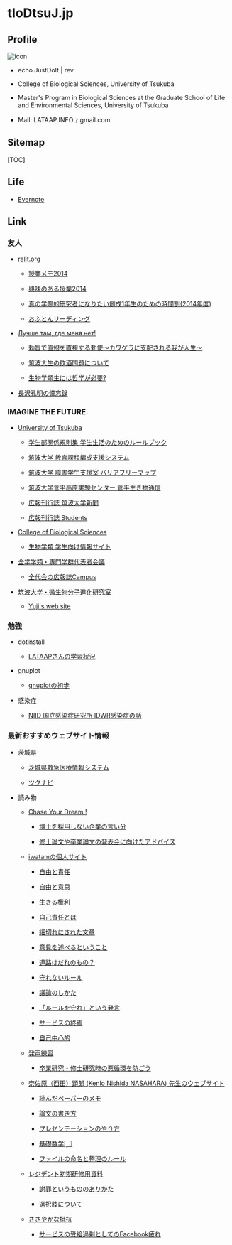 tIoDtsuJ.jp
=================================================================

Profile
-----------------------------------------------------------------

![icon](/top.jpg)

- echo JustDoIt | rev

- College of Biological Sciences, University of Tsukuba

- Master's Program in Biological Sciences at the Graduate School of Life and Environmental Sciences, University of Tsukuba

- Mail: LATAAP.INFO ｧ gmail.com

Sitemap
-----------------------------------------------------------------

[TOC]

Life
-----------------------------------------------------------------

- [Evernote](https://www.evernote.com/pub/lataap/lataap.info)

Link
-----------------------------------------------------------------

### 友人

- [ralit.org](http://ralit.org)

    - [授業メモ2014](http://ralit.org/note2014/)

    - [興味のある授業2014](http://ralit.org/kjki/)

    - [真の学際的研究者になりたい創成1年生のための時間割(2014年度)](http://ralit.org/timetable2014for1st/)

    - [おふとんリーディング](http://ralit.org/ofuton/)

- [Лучше там, где меня нет!](http://impulse610.jimdo.com)

    - [勅旨で直翅を直視する勅使～カワゲラに支配される我が人生〜](http://ashihara.tsukuba.ch)

    - [筑波大生の飲酒問題について](http://impulse610.jimdo.com/考えたこと/筑波大生の飲酒問題について/)

    - [生物学類生には哲学が必要?](http://impulse610.jimdo.com/考えたこと/生物学類生には哲学が必要/)

- [長沢孔明の備忘錄](http://kmngsw.info)

### IMAGINE THE FUTURE.

- [University of Tsukuba](http://www.tsukuba.ac.jp)

    - [学生部関係規則集 学生生活のためのルールブック](http://www.t-act.tsukuba.ac.jp/~gakusebu/kisokuindex.htm)

    - [筑波大学 教育課程編成支援システム](https://kdb.tsukuba.ac.jp)

    - [筑波大学 障害学生支援室 バリアフリーマップ](http://www.human.tsukuba.ac.jp/shien/map/)

    - [筑波大学菅平高原実験センター 菅平生き物通信](http://www.sugadaira.tsukuba.ac.jp/ikimono/ikimono.html)

    - [広報刊行誌 筑波大学新聞](http://www.tsukuba.ac.jp/public/newspaper/shinbunindex.html)

    - [広報刊行誌 Students](http://www.tsukuba.ac.jp/public/students/index.html)

- [College of Biological Sciences](http://www.biol.tsukuba.ac.jp/cbs/)

    - [生物学類 学生向け情報サイト](http://www.stb.tsukuba.ac.jp/~kdk/)

- [全学学類・専門学群代表者会議](http://www.stb.tsukuba.ac.jp/~zdk/wiki/)

    - [全代会の広報誌Campus](http://www.stb.tsukuba.ac.jp/~zdk/wiki/?Campus)

- [筑波大学・微生物分子進化研究室](https://sites.google.com/site/memicrobes/home)

    - [Yuji's web site](https://sites.google.com/site/yujiswebsite/Home)

### 勉強

- dotinstall

    - [LATAAPさんの学習状況](http://dotinstall.com/users/lataap)

- gnuplot

    - [gnuplotの初歩](http://graph.pc-physics.com)

- 感染症

    - [NIID 国立感染症研究所 IDWR感染症の話](http://www.niid.go.jp/niid/ja/encycropedia.html)

### 最新おすすめウェブサイト情報

- 茨城県

    - [茨城県救急医療情報システム](http://www.qq.pref.ibaraki.jp/WP0101/RP010101BL.do)

    - [ツクナビ](http://www.tsukunavi.com)

- 読み物

    - [Chase Your Dream !](http://blog.chase-dream.com)

        - [博士を採用しない企業の言い分](http://blog.chase-dream.com/2014/03/10/3551)

        - [修士論文や卒業論文の発表会に向けたアドバイス](http://blog.chase-dream.com/2013/02/03/3113)

    - [iwatamの個人サイト](http://iwatam-server.sakura.ne.jp)

        - [自由と責任](http://iwatam-server.sakura.ne.jp/column/83/index.html)

        - [自由と意思](http://iwatam-server.sakura.ne.jp/column/85/index.html)

        - [生きる権利](http://iwatam-server.sakura.ne.jp/column/107/index.html)

        - [自己責任とは](http://iwatam-server.sakura.ne.jp/column/108/index.html)

        - [細切れにされた文章](http://iwatam-server.sakura.ne.jp/column/112/index.html)

        - [意見を述べるということ](http://iwatam-server.sakura.ne.jp/column/81/index.html)

        - [道路はだれのもの？](http://iwatam-server.sakura.ne.jp/column/3/index.html)

        - [守れないルール](http://iwatam-server.sakura.ne.jp/column/10/index.html)

        - [議論のしかた](http://iwatam-server.sakura.ne.jp/column/13/index.html)

        - [「ルールを守れ」という発言](http://iwatam-server.sakura.ne.jp/column/33/index.html)

        - [サービスの終焉](http://iwatam-server.sakura.ne.jp/column/43/index.html)

        - [自己中心的](http://iwatam-server.sakura.ne.jp/column/58/index.html)

    - [発声練習](http://d.hatena.ne.jp/next49/)

        - [卒業研究・修士研究時の悪循環を防ごう](http://d.hatena.ne.jp/next49/20081019/p2)

    - [奈佐原（西田）顕郎 (Kenlo Nishida NASAHARA) 先生のウェブサイト](http://ryuiki.agbi.tsukuba.ac.jp/~nishida/)

        - [読んだペーパーのメモ](http://ryuiki.agbi.tsukuba.ac.jp/~nishida/MEMO/rd_paper.html)

        - [論文の書き方](http://ryuiki.agbi.tsukuba.ac.jp/~nishida/2STUDENT/htpaper/)

        - [プレゼンテーションのやり方](http://ryuiki.agbi.tsukuba.ac.jp/~nishida/2STUDENT/presen.html)

        - [基礎数学I, II](http://ryuiki.agbi.tsukuba.ac.jp/~nishida/lecture/14-math/)

        - [ファイルの命名と整理のルール](http://ryuiki.agbi.tsukuba.ac.jp/~nishida/MEMO/naming.html)

    - [レジデント初期研修用資料](http://medt00lz.s59.xrea.com)

        - [謝罪というもののありかた](http://medt00lz.s59.xrea.com/wp/archives/870)

        - [選択肢について](http://medt00lz.s59.xrea.com/wp/archives/1447)

    - [ささやかな抵抗](http://suck-a-sage.hatenablog.com)

        - [サービスの受給過剰としてのFacebook疲れ](http://suck-a-sage.hatenablog.com/entry/2014/02/22/004111)
